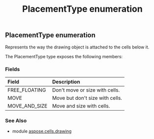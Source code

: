 ﻿---
title: PlacementType enumeration
second_title: Aspose.Cells for Python via .NET API References
description: 
type: docs
weight: 1050
url: /aspose.cells.drawing/placementtype/
is_root: false
---

## PlacementType enumeration

Represents the way the drawing object is attached to the cells below it.



The PlacementType type exposes the following members:

### Fields
| Field | Description |
| :- | :- |
| FREE_FLOATING | Don't move or size with cells. |
| MOVE | Move but don't size with cells. |
| MOVE_AND_SIZE | Move and size with cells. |



### See Also
* module [aspose.cells.drawing](..)
